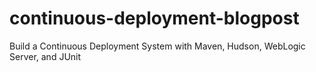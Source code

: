 continuous-deployment-blogpost
==============================

Build a Continuous Deployment System with Maven, Hudson, WebLogic Server, and JUnit
